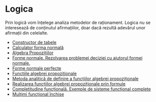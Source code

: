 # Logica

Prin logică vom înțelege analiza metodelor de raționament.
Logica nu se interesează de conținutul afirmațiilor, doar dacă rezultă adevărul unor afirmații din celelalte.

- [Constructor de tabele](tabele.md)
- [Calculator forma normală](calculator-forma-normala.md)
- [Algebra Propozițiilor](algebra-propozitiilor.md)
- [Forme normale. Rezolvarea problemei deciziei cu ajutorul formei normale.](forme-normale.md)
- [Forme normale perfecte](forme-normale-perfecte.md)
- [Functiile algebrei propozitionale](functiile-algebrei-propozitionale.md)
- [Metoda analitică de definire a funcțiilor algebrei propoziționale](metoda-analitica.md)
- [Realizarea funcțiilor algebrei propoziționale prin formule](realizarea-functiilor.md)
- [Completitudine funcțională. Exemple de sisteme funcțional complete](completitudine-functionala.md)
- [Mulțimi funcțional închise](multimi-functional-inchise.md)
